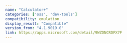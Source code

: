 ```yaml
---
name: "Calculator+"
categories: ['oss', 'dev-tools']
compatibility: emulation
display_result: "Compatible"
version_from: "4.1.9019.0"
link: https://apps.microsoft.com/detail/9WZDNCRDFX7F
---
```

